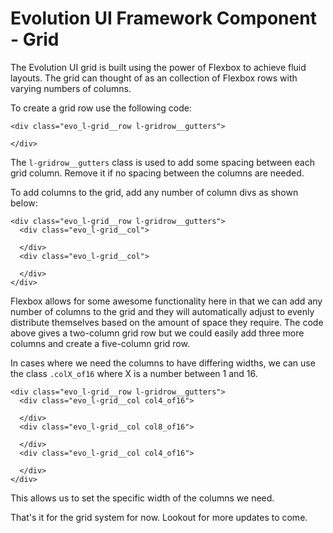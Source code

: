 # Evolution UI Framework Component - Grid

The Evolution UI grid is built using the power of Flexbox
to achieve fluid layouts. The grid can thought of as an collection
of Flexbox rows with varying numbers of columns.

To create a grid row use the following code:

    <div class="evo_l-grid__row l-gridrow__gutters">

    </div>

The `l-gridrow__gutters` class is used to add some spacing between each grid column.
Remove it if no spacing between the columns are needed.

To add columns to the grid, add any number of column divs as shown below:

    <div class="evo_l-grid__row l-gridrow__gutters">
      <div class="evo_l-grid__col">

      </div>
      <div class="evo_l-grid__col">

      </div>
    </div>

Flexbox allows for some awesome functionality here in that we can add any number of columns
to the grid and they will automatically adjust to evenly distribute themselves based on the amount of space they require.
The code above gives a two-column grid row but we could easily add three more columns and create a five-column
grid row.

In cases where we need the columns to have differing widths, we can use the class `.colX_of16` where X is a number between 1
and 16.


    <div class="evo_l-grid__row l-gridrow__gutters">
      <div class="evo_l-grid__col col4_of16">

      </div>
      <div class="evo_l-grid__col col8_of16">

      </div>
      <div class="evo_l-grid__col col4_of16">

      </div>
    </div>

This allows us to set the specific width of the columns we need.

That's it for the grid system for now. Lookout for more updates to come.
